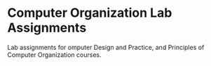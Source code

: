 # Computer Organization Lab Assignments
Lab assignments for omputer Design and Practice, and Principles of Computer Organization courses.

